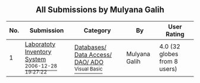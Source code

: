 ﻿<div align="center">

## All Submissions by Mulyana Galih

</div>

No.  | Submission | Category | By   | User Rating
---- | ---------- | -------- | ---- | -----------
1 | [Laboratoty Inventory System<br /><sup>2006-12-28 19:27:22</sup>](https://github.com/Planet-Source-Code/mulyana-galih-laboratoty-inventory-system__1-67500) | [Databases/ Data Access/ DAO/ ADO<br /><sup>Visual Basic</sup>](../ByCategory/databases-data-access-dao-ado__1-6.md) | Mulyana Galih | 4.0 (32 globes from 8 users)
